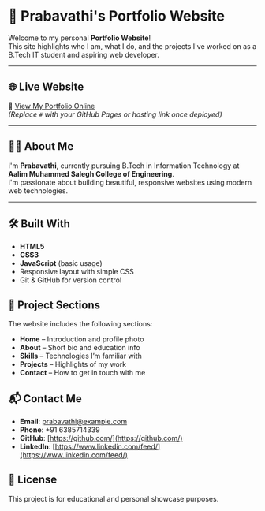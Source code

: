# 💼 Prabavathi's Portfolio Website

Welcome to my personal **Portfolio Website**!  
This site highlights who I am, what I do, and the projects I've worked on as a B.Tech IT student and aspiring web developer.

---

## 🌐 Live Website

🔗 [View My Portfolio Online](#)  
_(Replace `#` with your GitHub Pages or hosting link once deployed)_

---

## 👩‍💻 About Me

I'm **Prabavathi**, currently pursuing B.Tech in Information Technology at **Aalim Muhammed Salegh College of Engineering**.  
I'm passionate about building beautiful, responsive websites using modern web technologies.

---

## 🛠️ Built With

- **HTML5**
- **CSS3**
- **JavaScript** (basic usage)
- Responsive layout with simple CSS
- Git & GitHub for version control

## 📁 Project Sections

The website includes the following sections:

- **Home** – Introduction and profile photo  
- **About** – Short bio and education info  
- **Skills** – Technologies I’m familiar with  
- **Projects** – Highlights of my work  
- **Contact** – How to get in touch with me  

## 📬 Contact Me

- **Email**: prabavathi@example.com  
- **Phone**: +91 6385714339  
- **GitHub**: [https://github.com/](https://github.com/)  
- **LinkedIn**: [https://www.linkedin.com/feed/](https://www.linkedin.com/feed/)

## 📄 License

This project is for educational and personal showcase purposes.
